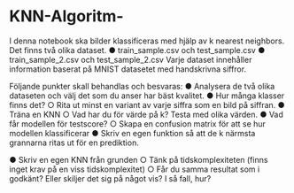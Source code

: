 # KNN-Algoritm-
I denna notebook ska bilder klassificeras med hjälp av k nearest neighbors.
Det finns två olika dataset.
● train_sample.csv och test_sample.csv
● train_sample_2.csv och test_sample_2.csv
Varje dataset innehåller information baserat på MNIST datasetet med handskrivna siffror.

Följande punkter skall behandlas och besvaras:
● Analysera de två olika dataseten och välj det som du anser har bäst kvalitet.
● Hur många klasser finns det?
○ Rita ut minst en variant av varje siffra som en bild på siffran.
● Träna en KNN
○ Vad har du för värde på k? Testa med olika värden.
● Vad får modellen för testscore?
○ Skapa en confusion matrix för att se hur modellen klassificerar
● Skriv en egen funktion så att de k närmsta grannarna ritas ut för en prediktion.

● Skriv en egen KNN från grunden
○ Tänk på tidskomplexiteten (finns inget krav på en viss tidskomplexitet)
○ Får du samma resultat som i godkänt? Eller skiljer det sig på något vis? I så
fall, hur?
